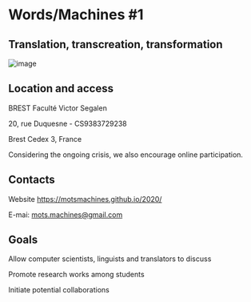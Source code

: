 # Words/Machines #1

## Translation, transcreation, transformation

![image](https://user-images.githubusercontent.com/79905106/109639978-2a2b1a00-7b50-11eb-962f-f89680759815.png)

## Location and access
BREST Faculté Victor Segalen

20, rue Duquesne - CS9383729238

Brest Cedex 3, France

Considering the ongoing crisis, we also encourage online participation.

## Contacts

Website https://motsmachines.github.io/2020/

E-mai: mots.machines@gmail.com


## Goals
	
Allow computer scientists, linguists and translators to discuss

Promote research works among students

Initiate potential collaborations
